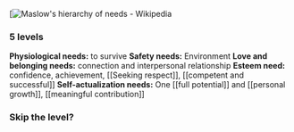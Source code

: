 [![Maslow's hierarchy of needs - Wikipedia](https://upload.wikimedia.org/wikipedia/commons/thumb/7/7c/Maslow%27s_Hierarchy_of_Needs_Diagram.png/960px-Maslow%27s_Hierarchy_of_Needs_Diagram.png)
### 5 levels
**Physiological needs:** to survive
**Safety needs:** Environment
**Love and belonging needs:** connection and interpersonal relationship
**Esteem need:** confidence, achievement, [[Seeking respect]], [[competent and successful]]
**Self-actualization needs:** One [[full potential]] and [[personal growth]], [[meaningful contribution]]

### Skip the level?